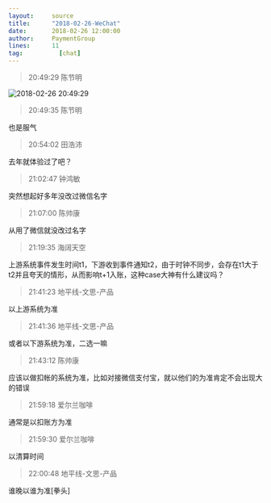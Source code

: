 ```yaml
---
layout:     source 
title:      "2018-02-26-WeChat"
date:       2018-02-26 12:00:00
author:     PaymentGroup
lines:      11 
tag:		  [chat]
---
```

> 20:49:29  陈节明  
   
![2018-02-26 20:49:29](http://static.cocolian.org/img/20180226_204929.png) 
   
> 20:49:35  陈节明  
   
也是服气  
   
> 20:54:02  田浩沛  
   
去年就体验过了吧？  
   
> 21:02:47  钟鸿敏  
   
突然想起好多年没改过微信名字  
   
> 21:07:00  陈帅康  
   
从用了微信就没改过名字  
   
> 21:19:35  海阔天空  
   
上游系统事件发生时间t1，下游收到事件通知t2，由于时钟不同步，会存在t1大于t2并且夸天的情形，从而影响t+1入账，这种case大神有什么建议吗？  
   
> 21:41:23  地平线-文思-产品  
   
以上游系统为准  
   
> 21:41:36  地平线-文思-产品  
   
或者以下游系统为准，二选一嘛  
   
> 21:43:12  陈帅康  
   
应该以做扣帐的系统为准，比如对接微信支付宝，就以他们的为准肯定不会出现大的错误  
   
> 21:59:18  爱尔兰咖啡  
   
通常是以扣账方为准  
   
> 21:59:30  爱尔兰咖啡  
   
以清算时间  
   
> 22:00:48  地平线-文思-产品  
   
谁晚以谁为准[拳头]  
   
